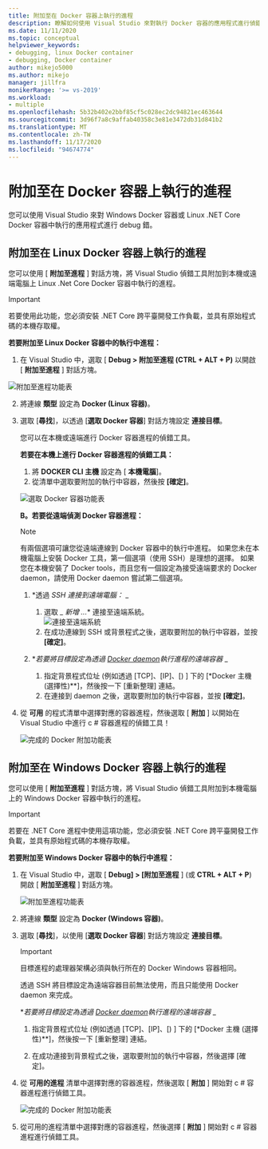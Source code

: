 ```yaml
---
title: 附加至在 Docker 容器上執行的進程
description: 瞭解如何使用 Visual Studio 來對執行 Docker 容器的應用程式進行偵錯工具
ms.date: 11/11/2020
ms.topic: conceptual
helpviewer_keywords:
- debugging, linux Docker container
- debugging, Docker container
author: mikejo5000
ms.author: mikejo
manager: jillfra
monikerRange: '>= vs-2019'
ms.workload:
- multiple
ms.openlocfilehash: 5b32b402e2bbf85cf5c028ec2dc94821ec463644
ms.sourcegitcommit: 3d96f7a8c9affab40358c3e81e3472db31d841b2
ms.translationtype: MT
ms.contentlocale: zh-TW
ms.lasthandoff: 11/17/2020
ms.locfileid: "94674774"
---
```

# <a name="attach-to-a-process-running-on-a-docker-container"></a>附加至在 Docker 容器上執行的進程 

您可以使用 Visual Studio 來對 Windows Docker 容器或 Linux .NET Core Docker 容器中執行的應用程式進行 debug 錯。

## <a name="attach-to-a-process-running-on-a-linux-docker-container"></a>附加至在 Linux Docker 容器上執行的進程

您可以使用 [ **附加至進程** ] 對話方塊，將 Visual Studio 偵錯工具附加到本機或遠端電腦上 Linux .Net Core Docker 容器中執行的進程。

> [!IMPORTANT]
> 若要使用此功能，您必須安裝 .NET Core 跨平臺開發工作負載，並具有原始程式碼的本機存取權。

**若要附加至 Linux Docker 容器中的執行中進程：**

1. 在 Visual Studio 中，選取 [ **Debug > 附加至進程 (CTRL + ALT + P)** 以開啟 [ **附加至進程** ] 對話方塊。

![附加至進程功能表](../debugger/media/attach-process-menu.png "Attach_To_Process_Menu")

2. 將連線 **類型** 設定為 **Docker (Linux 容器)**。
3. 選取 [**尋找**]，以透過 [**選取 Docker 容器**] 對話方塊設定 **連接目標**。

    您可以在本機或遠端進行 Docker 容器進程的偵錯工具。

    **若要在本機上進行 Docker 容器進程的偵錯工具：**
    1. 將 **DOCKER CLI 主機** 設定為 [ **本機電腦**]。
    1. 從清單中選取要附加的執行中容器，然後按 **[確定]**。

    ![選取 Docker 容器功能表](../debugger/media/select-docker-container.png "Select_Docker_Container_Menu")

    **B。若要從遠端偵測 Docker 容器進程：**

    > [!NOTE]
    > 有兩個選項可讓您從遠端連線到 Docker 容器中的執行中進程。 如果您未在本機電腦上安裝 Docker 工具，第一個選項（使用 SSH）是理想的選擇。  如果您在本機安裝了 Docker tools，而且您有一個設定為接受遠端要求的 Docker daemon，請使用 Docker daemon 嘗試第二個選項。

    1. *透過 *_SSH 連接到遠端電腦：_* _
        1. 選取 _ *新增 ...** 連接至遠端系統。<br/>
        ![連接至遠端系統](../debugger/media/connect-remote-system.png "連接至遠端系統")
        1. 在成功連線到 SSH 或背景程式之後，選取要附加的執行中容器，並按 **[確定]**。

    1. **_若要將目標設定為透過 [Docker daemon](https://docs.docker.com/engine/reference/commandline/dockerd/)執行進程的遠端容器_* _
        1. 指定背景程式位址 (例如透過 [TCP]、[IP]、[) ] 下的 [*Docker 主機 (選擇性)**]，然後按一下 [重新整理] 連結。
        1. 在連接到 daemon 之後，選取要附加的執行中容器，並按 **[確定]**。

4. 從 **可用** 的程式清單中選擇對應的容器進程，然後選取 [ **附加** ] 以開始在 Visual Studio 中進行 c # 容器進程的偵錯工具！

    ![完成的 Docker 附加功能表](../debugger/media/docker-attach-complete.png "完成的 Linux Docker 附加功能表")

## <a name="attach-to-a-process-running-on-a-windows-docker-container"></a>附加至在 Windows Docker 容器上執行的進程

您可以使用 [ **附加至進程** ] 對話方塊，將 Visual Studio 偵錯工具附加到本機電腦上的 Windows Docker 容器中執行的進程。

> [!IMPORTANT]
> 若要在 .NET Core 進程中使用這項功能，您必須安裝 .NET Core 跨平臺開發工作負載，並具有原始程式碼的本機存取權。

**若要附加至 Windows Docker 容器中的執行中進程：**

1. 在 Visual Studio 中，選取 [ **Debug] > [附加至進程** ] (或 **CTRL + ALT + P**) 開啟 [ **附加至進程** ] 對話方塊。

   ![附加至進程功能表](../debugger/media/attach-process-menu-docker-windows.png "Attach_To_Process_Menu")

2. 將連線 **類型** 設定為 **Docker (Windows 容器)**。
3. 選取 [**尋找**]，以使用 [**選取 Docker 容器**] 對話方塊設定 **連接目標**。

    > [!IMPORTANT]
    > 目標進程的處理器架構必須與執行所在的 Docker Windows 容器相同。

   透過 SSH 將目標設定為遠端容器目前無法使用，而且只能使用 Docker daemon 來完成。

    **_若要將目標設定為透過 [Docker daemon](https://docs.docker.com/engine/reference/commandline/dockerd/)執行進程的遠端容器_* _
    1. 指定背景程式位址 (例如透過 [TCP]、[IP]、[) ] 下的 [*Docker 主機 (選擇性)**]，然後按一下 [重新整理] 連結。

    1. 在成功連接到背景程式之後，選取要附加的執行中容器，然後選擇 [確定]。

4. 從 **可用的進程** 清單中選擇對應的容器進程，然後選取 [ **附加** ] 開始對 c # 容器進程進行偵錯工具。

    ![完成的 Docker 附加功能表](../debugger/media/docker-attach-complete-windows.png "完成的 Windows Docker 附加功能表")

5.  從可用的進程清單中選擇對應的容器進程，然後選擇 [ **附加** ] 開始對 c # 容器進程進行偵錯工具。